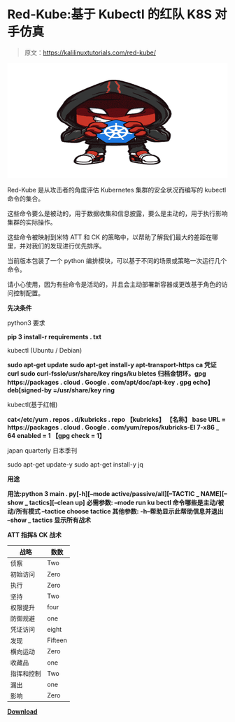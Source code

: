 # Red-Kube:基于 Kubectl 的红队 K8S 对手仿真

> 原文：<https://kalilinuxtutorials.com/red-kube/>

[![Red-Kube : Red Team K8S Adversary Emulation Based On Kubectl](img/71e27cc4dccc4a30c62672686bcd2514.png "Red-Kube : Red Team K8S Adversary Emulation Based On Kubectl")](https://1.bp.blogspot.com/-vTpR9SOSnIs/YKzROhkBvRI/AAAAAAAAJOA/GwORoWF62f8zkolpJA9y3YJ5K2ZYmrZZwCLcBGAsYHQ/s728/redcube%2B%25281%2529.png)

Red-Kube 是从攻击者的角度评估 Kubernetes 集群的安全状况而编写的 kubectl 命令的集合。

这些命令要么是被动的，用于数据收集和信息披露，要么是主动的，用于执行影响集群的实际操作。

这些命令被映射到米特 ATT 和 CK 的策略中，以帮助了解我们最大的差距在哪里，并对我们的发现进行优先排序。

当前版本包装了一个 python 编排模块，可以基于不同的场景或策略一次运行几个命令。

请小心使用，因为有些命令是活动的，并且会主动部署新容器或更改基于角色的访问控制配置。

**先决条件**

python3 要求

**pip 3 install-r requirements . txt**

kubectl (Ubuntu / Debian)

**sudo apt-get update
sudo apt-get install-y apt-transport-https ca 凭证 curl
sudo curl-fsslo/usr/share/key rings/ku bletes 归档金钥环。gpg https://packages . cloud . Google . com/apt/doc/apt-key . gpg
echo】deb[signed-by =/usr/share/key ring**

kubectl(基于红帽)

**cat</etc/yum . repos . d/kubricks . repo
【kubricks】
【名称】
base URL = https://packages . cloud . Google . com/yum/repos/kubricks-El 7-x86 _ 64
enabled = 1
【gpg check = 1】**

japan quarterly 日本季刊

sudo apt-get update-y
sudo apt-get install-y jq

**用途**

**用法:python 3 main . py[-h][–mode active/passive/all][–TACTIC _ NAME][–show _ tactics][–clean up]
必需参数:
–mode run ku bectl 命令哪些是主动/被动/所有模式
–tactice choose tactice
其他参数:
-h–帮助显示此帮助信息并退出
–show _ tactics 显示所有战术**

**ATT 指挥& CK 战术**

| 战略 | 数数 |
| --- | --- |
| 侦察 | Two |
| 初始访问 | Zero |
| 执行 | Zero |
| 坚持 | Two |
| 权限提升 | four |
| 防御规避 | one |
| 凭证访问 | eight |
| 发现 | Fifteen |
| 横向运动 | Zero |
| 收藏品 | one |
| 指挥和控制 | Two |
| 漏出 | one |
| 影响 | Zero |

[**Download**](https://github.com/lightspin-tech/red-kube)